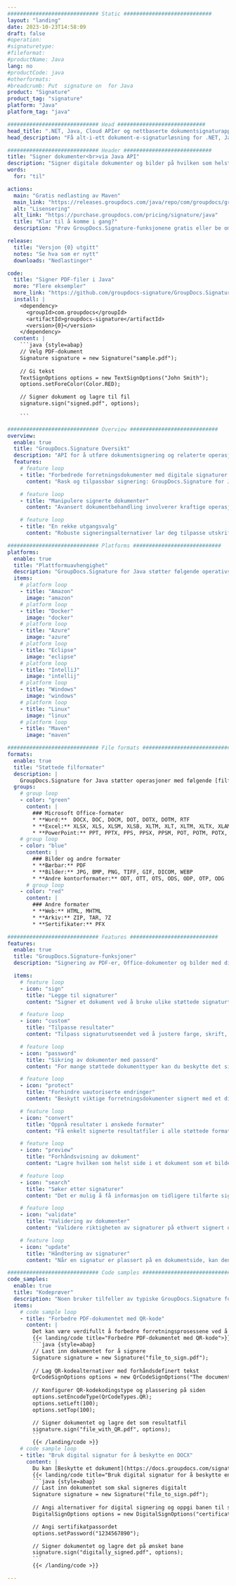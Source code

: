 ```yaml
---
############################# Static ############################
layout: "landing"
date: 2023-10-23T14:58:09
draft: false
#operation: 
#signaturetype: 
#fileformat: 
#productName: Java
lang: no
#productCode: java
#otherformats: 
#breadcrumb: Put  signature on  for Java
product: "Signature"
product_tag: "signature"
platform: "Java"
platform_tag: "java"

############################# Head ############################
head_title: ".NET, Java, Cloud APIer og nettbaserte dokumentsignaturapper"
head_description: "Få alt-i-ett dokument-e-signaturløsning for .NET, Java og skybaserte applikasjoner. Signer vanlige dokumentformater på nettet ved hjelp av enkel dra og slipp-funksjon"

############################# Header ############################
title: "Signer dokumenter<br>via Java API"
description: "Signer digitale dokumenter og bilder på hvilken som helst plattform ved å bruke våre fleksible APIer og appbaserte løsninger for programmerere og sluttbrukere."
words:
  for: "til"

actions:
  main: "Gratis nedlasting av Maven"
  main_link: "https://releases.groupdocs.com/java/repo/com/groupdocs/groupdocs-signature/"
  alt: "Lisensering"
  alt_link: "https://purchase.groupdocs.com/pricing/signature/java"
  title: "Klar til å komme i gang?"
  description: "Prøv GroupDocs.Signature-funksjonene gratis eller be om en lisens"

release:
  title: "Versjon {0} utgitt"
  notes: "Se hva som er nytt"
  downloads: "Nedlastinger"

code:
  title: "Signer PDF-filer i Java"
  more: "Flere eksempler"
  more_link: "https://github.com/groupdocs-signature/GroupDocs.Signature-for-Java"
  install: |
    <dependency>
      <groupId>com.groupdocs</groupId>
      <artifactId>groupdocs-signature</artifactId>
      <version>{0}</version>
    </dependency>
  content: |
    ```java {style=abap}  
    // Velg PDF-dokument
    Signature signature = new Signature("sample.pdf");
    
    // Gi tekst
    TextSignOptions options = new TextSignOptions("John Smith");
    options.setForeColor(Color.RED);

    // Signer dokument og lagre til fil
    signature.sign("signed.pdf", options);
    
    ```

############################# Overview ############################
overview:
  enable: true
  title: "GroupDocs.Signature Oversikt"
  description: "API for å utføre dokumentsignering og relaterte operasjoner i Java-applikasjoner"
  features:
    # feature loop
    - title: "Forbedrede forretningsdokumenter med digitale signaturer i Java"
      content: "Rask og tilpassbar signering: GroupDocs.Signature for Java tilbyr et bredt spekter av digitale signaturalternativer for PDF-er, bilder og Office-dokumenter. Du kan bruke tekst, strekkoder, QR-koder, digitale sertifikater, bilder eller skjulte metadata. Dokumentbehandlingen er rask og effektiv."

    # feature loop
    - title: "Manipulere signerte dokumenter"
      content: "Avansert dokumentbehandling involverer kraftige operasjoner på signerte dokumenter ved hjelp av GroupDocs.Signature for Java. Du kan søke etter og validere signaturer som er lagt til forretningsdokumenter ved å bruke ulike nyttige kriterier. I tillegg kan du få tilgang til detaljert informasjon om dokumentet eller få forhåndsvisningsbilder av sidene."

    # feature loop
    - title: "En rekke utgangsvalg"
      content: "Robuste signeringsalternativer lar deg tilpasse utskriften for dokumenter signert med GroupDocs.Signature for Java. Du kan plassere enhver signatur nøyaktig på en dokumentside og konfigurere utseendet på forskjellige måter. Java API støtter lagring av signerte forretningsdokumenter i en rekke støttede formater og gir muligheter for å sikre dem med passord."

############################# Platforms ############################
platforms:
  enable: true
  title: "Plattformuavhengighet"
  description: "GroupDocs.Signature for Java støtter følgende operativsystemer, rammeverk og pakkeadministratorer"
  items:
    # platform loop
    - title: "Amazon"
      image: "amazon"
    # platform loop
    - title: "Docker"
      image: "docker"
    # platform loop
    - title: "Azure"
      image: "azure"
    # platform loop
    - title: "Eclipse"
      image: "eclipse"
    # platform loop
    - title: "IntelliJ"
      image: "intellij"
    # platform loop
    - title: "Windows"
      image: "windows"
    # platform loop
    - title: "Linux"
      image: "linux"
    # platform loop
    - title: "Maven"
      image: "maven"

############################# File formats ############################
formats:
  enable: true
  title: "Støttede filformater"
  description: |
    GroupDocs.Signature for Java støtter operasjoner med følgende [filformater](https://docs.groupdocs.com/signature/java/supported-document-formats/).
  groups:
    # group loop
    - color: "green"
      content: |
        ### Microsoft Office-formater
        * **Word:**  DOCX, DOC, DOCM, DOT, DOTX, DOTM, RTF
        * **Excel:** XLSX, XLS, XLSM, XLSB, XLTM, XLT, XLTM, XLTX, XLAM, SXC, SpreadsheetML
        * **PowerPoint:** PPT, PPTX, PPS, PPSX, PPSM, POT, POTM, POTX, PPTM
    # group loop
    - color: "blue"
      content: |
        ### Bilder og andre formater
        * **Bærbar:** PDF
        * **Bilder:** JPG, BMP, PNG, TIFF, GIF, DICOM, WEBP
        * **Andre kontorformater:** ODT, OTT, OTS, ODS, ODP, OTP, ODG
      # group loop
    - color: "red"
      content: |
        ### Andre formater
        * **Web:** HTML, MHTML
        * **Arkiv:** ZIP, TAR, 7Z
        * **Sertifikater:** PFX

############################# Features ############################
features:
  enable: true
  title: "GroupDocs.Signature-funksjoner"
  description: "Signering av PDF-er, Office-dokumenter og bilder med digitale signaturer"

  items:
    # feature loop
    - icon: "sign"
      title: "Legge til signaturer"
      content: "Signer et dokument ved å bruke ulike støttede signaturtyper ved å plassere en digital signatur nøyaktig hvor som helst på hvilken som helst side."

    # feature loop
    - icon: "custom"
      title: "Tilpasse resultater"
      content: "Tilpass signaturutseendet ved å justere farge, skrift, kantlinje, rotasjon og andre funksjoner for å oppnå ønsket resultat."

    # feature loop
    - icon: "password"
      title: "Sikring av dokumenter med passord"
      content: "For mange støttede dokumenttyper kan du beskytte det signerte dokumentet med et passord."

    # feature loop
    - icon: "protect"
      title: "Forhindre uautoriserte endringer"
      content: "Beskytt viktige forretningsdokumenter signert med et digitalt sertifikat mot uautoriserte endringer."

    # feature loop
    - icon: "convert"
      title: "Oppnå resultater i ønskede formater"
      content: "Få enkelt signerte resultatfiler i alle støttede formater. Du kan også konvertere MS Word-dokumenter til PDF uten problemer."

    # feature loop
    - icon: "preview"
      title: "Forhåndsvisning av dokument"
      content: "Lagre hvilken som helst side i et dokument som et bilde for fremtidig behandling."

    # feature loop
    - icon: "search"
      title: "Søker etter signaturer"
      content: "Det er mulig å få informasjon om tidligere tilførte signaturer i spesifikke dokumenter."

    # feature loop
    - icon: "validate"
      title: "Validering av dokumenter"
      content: "Validere riktigheten av signaturer på ethvert signert dokument."

    # feature loop
    - icon: "update"
      title: "Håndtering av signaturer"
      content: "Når en signatur er plassert på en dokumentside, kan den slettes, flyttes eller oppdateres etter behov."

############################# Code samples ############################
code_samples:
  enable: true
  title: "Kodeprøver"
  description: "Noen bruker tilfeller av typiske GroupDocs.Signature for Java-operasjoner"
  items:
    # code sample loop
    - title: "Forbedre PDF-dokumentet med QR-kode"
      content: |
        Det kan være verdifullt å forbedre forretningsprosessene ved å legge til [QR-koder](https://docs.groupdocs.com/signature/java/esign-document-with-qr-code-signature/) til bestemte sider med PDF-dokumenter. Det er et eksempel på hvordan du legger til en QR-kode ved hjelp av GroupDocs.Signature for Java.
        {{< landing/code title="Forbedre PDF-dokumentet med QR-kode">}}
        ```java {style=abap}
        // Last inn dokumentet for å signere
        Signature signature = new Signature("file_to_sign.pdf");
        
        // Lag QR-kodealternativer med forhåndsdefinert tekst
        QrCodeSignOptions options = new QrCodeSignOptions("The document is approved by John Smith");
        
        // Konfigurer QR-kodekodingstype og plassering på siden
        options.setEncodeType(QrCodeTypes.QR);
        options.setLeft(100);
        options.setTop(100);

        // Signer dokumentet og lagre det som resultatfil
        signature.sign("file_with_QR.pdf", options);
        ```
        {{< /landing/code >}}
    # code sample loop
    - title: "Bruk digital signatur for å beskytte en DOCX"
      content: |
        Du kan [Beskytte et dokument](https://docs.groupdocs.com/signature/java/esign-document-with-digital-signature/) ved å bruke personlige eller bedriftssignaturer lagret som digitale sertifikater. Dokumenter sikret med sertifikat kan ikke endres uten å ugyldiggjøre signaturen.
        {{< landing/code title="Bruk digital signatur for å beskytte en DOCX">}}
        ```java {style=abap}   
        // Last inn dokumentet som skal signeres digitalt
        Signature signature = new Signature("file_to_sign.pdf");
        
        // Angi alternativer for digital signering og oppgi banen til sertifikatfilen
        DigitalSignOptions options = new DigitalSignOptions("certificate.pfx");

        // Angi sertifikatpassordet
        options.setPassword("1234567890");

        // Signer dokumentet og lagre det på ønsket bane
        signature.sign("digitally_signed.pdf", options);
        ```
        {{< /landing/code >}}

---
```

